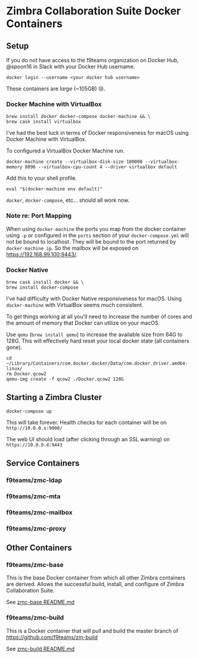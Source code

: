 # Zimbra Collaboration Suite Docker Containers

## Setup
If you do not have access to the f9teams organization on Docker Hub, @spoon16 in Slack with your Docker Hub username.

`docker login --username <your docker hub username>`

These containers are _large_ (~105GB) :cry:.

### Docker Machine with VirtualBox
```
brew install docker docker-compose docker-machine && \
brew cask install virtualbox
```

I've had the best luck in terms of Docker responsiveness for macOS using Docker Machine with VirtualBox.

To configured a VirtualBox Docker Machine run.

```
docker-machine create --virtualbox-disk-size 180000 --virtualbox-memory 8096 --virtualbox-cpu-count 4 --driver virtualbox default
```

Add this to your shell profile.

```
eval "$(docker-machine env default)"
```

`docker`, `docker-compose`, etc... should all work now.

### Note re: Port Mapping
When using `docker-machine` the ports you map from the docker container using `-p` or configured in the `ports` section of your `docker-compose.yml` will not be bound to localhost. They will be bound to the port returned by `docker-machine ip`. So the mailbox will be exposed on https://192.168.99.100:9443/.

### Docker Native
```
brew cask install docker && \
brew install docker-compose
```

I've had difficulty with Docker Native responsiveness for macOS. Using `docker-machine` with VirtualBox seems much consistent.

To get things working at all you'll need to increase the number of cores and the amount of memory that Docker can utilize on your macOS.

Use `qemu` (`brew install qemu`) to increase the available size from 64G to 128G. This will effectively hard reset your local docker state (all containers gone).

```
cd ~/Library/Containers/com.docker.docker/Data/com.docker.driver.amd64-linux/
rm Docker.qcow2
qemu-img create -f qcow2 ./Docker.qcow2 128G
```

## Starting a Zimbra Cluster

```
docker-compose up
```

This will take forever. Health checks for each container will be on `http://10.0.0.x:9000/`

The web UI should load (after clicking through an SSL warning) on `https://10.0.0.4:9443`

## Service Containers

### f9teams/zmc-ldap

### f9teams/zmc-mta

### f9teams/zmc-mailbox

### f9teams/zmc-proxy

## Other Containers

### f9teams/zmc-base
This is the base Docker container from which all other Zimbra containers are derived. Allows the successful build, install, and configure of Zimbra Collaboration Suite.

See [zmc-base README.md](./base/README.md)

### f9teams/zmc-build
This is a Docker container that will pull and build the master branch of https://github.com/f9teams/zm-build

See [zmc-build README.md](./build/README.md)
